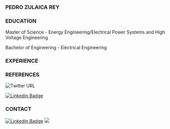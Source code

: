 ### PEDRO ZULAICA REY

### EDUCATION

Master of Science - Energy Engineering/Electrical Power Systems and High Voltage Engineering

Bachelor of Engineering - Electrical Engineering

### EXPERIENCE

### REFERENCES
<img alt="Twitter URL" src="https://img.shields.io/twitter/url?label=pedro-z&logo=researchgate&style=social&url=https%3A%2F%2Fwww.researchgate.net%2Fpublication%2F346017344_Operational_Planning_of_a_Hybrid_Power_Plant_for_Off-Grid_Mining_Site_A_Risk-Contrained_Optimization_Approach">

[![Linkedin Badge](https://img.shields.io/badge/-zulaicareyDashpedro-blue?style=flat-square&logo=researchgate&logoColor=white&link=https://www.linkedin.com/in/zulaicarey-pedro/)](https://www.linkedin.com/in/zulaicarey-pedro/)

### CONTACT

[![Linkedin Badge](https://img.shields.io/badge/-zulaicareyDashpedro-blue?style=flat-square&logo=Linkedin&logoColor=white&link=https://www.linkedin.com/in/zulaicarey-pedro/)](https://www.linkedin.com/in/zulaicarey-pedro/) [![](https://img.shields.io/badge/-PedroZR-%23181717?style=flat-square&logo=github)](https://github.com/ZulaicaRey-Pedro)
